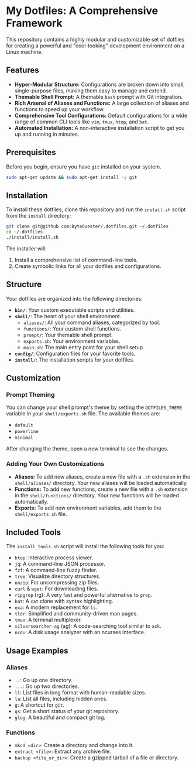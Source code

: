 # My Dotfiles: A Comprehensive Framework

This repository contains a highly modular and customizable set of dotfiles for creating a powerful and "cool-looking" development environment on a Linux machine.

## Features

-   **Hyper-Modular Structure:** Configurations are broken down into small, single-purpose files, making them easy to manage and extend.
-   **Themable Shell Prompt:** A themable `bash` prompt with Git integration.
-   **Rich Arsenal of Aliases and Functions:** A large collection of aliases and functions to speed up your workflow.
-   **Comprehensive Tool Configurations:** Default configurations for a wide range of common CLI tools like `vim`, `tmux`, `htop`, and `bat`.
-   **Automated Installation:** A non-interactive installation script to get you up and running in minutes.

## Prerequisites

Before you begin, ensure you have `git` installed on your system.

```bash
sudo apt-get update && sudo apt-get install -y git
```

## Installation

To install these dotfiles, clone this repository and run the `install.sh` script from the `install` directory:

```bash
git clone git@github.com:ByteQuester/.dotfiles.git ~/.dotfiles
cd ~/.dotfiles
./install/install.sh
```

The installer will:
1.  Install a comprehensive list of command-line tools.
2.  Create symbolic links for all your dotfiles and configurations.

## Structure

Your dotfiles are organized into the following directories:

-   **`bin/`**: Your custom executable scripts and utilities.
-   **`shell/`**: The heart of your shell environment.
    -   `aliases/`: All your command aliases, categorized by tool.
    -   `functions/`: Your custom shell functions.
    -   `prompt/`: Your themable shell prompt.
    -   `exports.sh`: Your environment variables.
    -   `main.sh`: The main entry point for your shell setup.
-   **`config/`**: Configuration files for your favorite tools.
-   **`install/`**: The installation scripts for your dotfiles.

## Customization

### Prompt Theming

You can change your shell prompt's theme by setting the `DOTFILES_THEME` variable in your `shell/exports.sh` file. The available themes are:

-   `default`
-   `powerline`
-   `minimal`

After changing the theme, open a new terminal to see the changes.

### Adding Your Own Customizations

-   **Aliases:** To add new aliases, create a new file with a `.sh` extension in the `shell/aliases/` directory. Your new aliases will be loaded automatically.
-   **Functions:** To add new functions, create a new file with a `.sh` extension in the `shell/functions/` directory. Your new functions will be loaded automatically.
-   **Exports:** To add new environment variables, add them to the `shell/exports.sh` file.

## Included Tools

The `install_tools.sh` script will install the following tools for you:

-   `htop`: Interactive process viewer.
-   `jq`: A command-line JSON processor.
-   `fzf`: A command-line fuzzy finder.
-   `tree`: Visualize directory structures.
-   `unzip`: For uncompressing zip files.
-   `curl` & `wget`: For downloading files.
-   `ripgrep` (rg): A very fast and powerful alternative to `grep`.
-   `bat`: A `cat` clone with syntax highlighting.
-   `exa`: A modern replacement for `ls`.
-   `tldr`: Simplified and community-driven man pages.
-   `tmux`: A terminal multiplexer.
-   `silversearcher-ag` (ag): A code-searching tool similar to `ack`.
-   `ncdu`: A disk usage analyzer with an ncurses interface.

## Usage Examples

### Aliases

-   `..`: Go up one directory.
-   `...`: Go up two directories.
-   `ll`: List files in long format with human-readable sizes.
-   `la`: List all files, including hidden ones.
-   `g`: A shortcut for `git`.
-   `gs`: Get a short status of your git repository.
-   `glog`: A beautiful and compact git log.

### Functions

-   `mkcd <dir>`: Create a directory and change into it.
-   `extract <file>`: Extract any archive file.
-   `backup <file_or_dir>`: Create a gzipped tarball of a file or directory.
